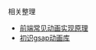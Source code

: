 
相关整理
* [前端常见动画实现原理](https://www.shymean.com/article/%E5%89%8D%E7%AB%AF%E5%B8%B8%E8%A7%81%E5%8A%A8%E7%94%BB%E5%AE%9E%E7%8E%B0%E5%8E%9F%E7%90%86)
* [初识gsap动画库](https://www.shymean.com/article/%E5%88%9D%E8%AF%86gsap%E5%8A%A8%E7%94%BB%E5%BA%93)